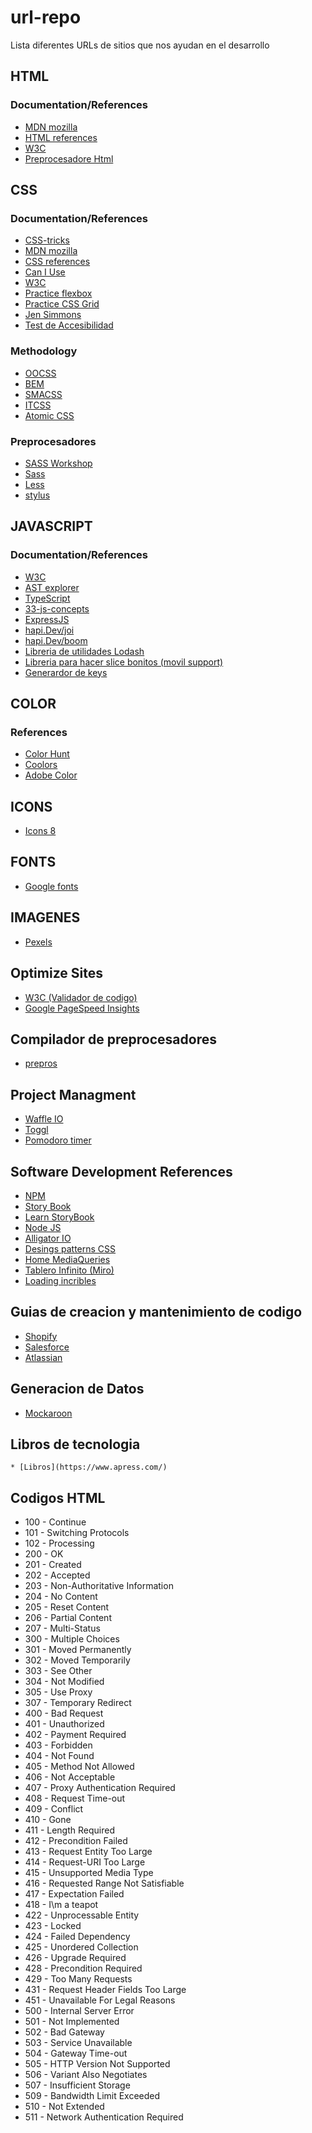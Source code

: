 # url-repo
Lista diferentes URLs de sitios que nos ayudan en el desarrollo

## HTML
  ### Documentation/References
  * [MDN mozilla](https://developer.mozilla.org/en-US/docs/Web/HTML)
  * [HTML references](https://htmlreference.io)
  * [W3C](https://www.w3schools.com/html/)
  * [Preprocesadore Html](https://pugjs.org/)

## CSS
  ### Documentation/References
  * [CSS-tricks](https://css-tricks.com/)
  * [MDN mozilla](https://developer.mozilla.org/en-US/docs/Web/CSS)
  * [CSS references](https://cssreference.io/)
  * [Can I Use](https://caniuse.com/)
  * [W3C](https://www.w3schools.com/css/)
  * [Practice flexbox](https://flexboxfroggy.com/)
  * [Practice CSS Grid](https://cssgridgarden.com/)
  * [Jen Simmons](https://labs.jensimmons.com)
  * [Test de Accesibilidad](https://www.ssa.gov/accessibility/andi/help/install.html)
  
  ### Methodology
  * [OOCSS](https://www.smashingmagazine.com/2011/12/an-introduction-to-object-oriented-css-oocss/)
  * [BEM](http://getbem.com/introduction/)
  * [SMACSS](http://smacss.com/)
  * [ITCSS](https://www.xfive.co/blog/itcss-scalable-maintainable-css-architecture/)
  * [Atomic CSS](https://acss.io/)
  
  ### Preprocesadores
  * [SASS Workshop](https://github.com/teffcode/sass-workshop)
  * [Sass](https://sass-lang.com/guide)
  * [Less](http://lesscss.org/)
  * [stylus](http://stylus-lang.com/)

## JAVASCRIPT
  ### Documentation/References
  * [W3C](https://www.w3schools.com/js/)
  * [AST explorer](https://astexplorer.net/)
  * [TypeScript](https://www.typescriptlang.org/)
  * [33-js-concepts](https://github.com/leonardomso/33-js-concepts)
  * [ExpressJS](https://expressjs.com)
  * [hapi.Dev/joi](https://github.com/hapijs/joi)
  * [hapi.Dev/boom](https://github.com/hapijs/boom)
  * [Libreria de utilidades Lodash](https://lodash.com/)
  * [Libreria para hacer slice bonitos (movil support)](https://swiperjs.com/get-started/)  
  * [Generardor de keys](https://keygen.io/)
  
## COLOR
  ### References
  * [Color Hunt](https://colorhunt.co/)
  * [Coolors](https://coolors.co/)
  * [Adobe Color](https://color.adobe.com/)

## ICONS
  * [Icons 8](https://iconos8.es/)

## FONTS
  * [Google fonts](https://fonts.google.com/)

## IMAGENES
  * [Pexels](https://www.pexels.com)

## Optimize Sites 
  * [W3C (Validador de codigo)](http://validator.w3.org/)
  * [Google PageSpeed Insights](https://developers.google.com/speed/pagespeed/insights/)

## Compilador de preprocesadores
  * [prepros](https://prepros.io/)

## Project Managment
  * [Waffle IO](http://waffle.io)
  * [Toggl](https://toggl.com/)
  * [Pomodoro timer](https://tomato-timer.com/)
 
## Software Development References
  * [NPM](https://www.npmjs.com)
  * [Story Book](https://storybook.js.org/)
  * [Learn StoryBook](https://www.learnstorybook.com/) 
  * [Node JS](https://nodejs.org)
  * [Alligator IO](https://alligator.io)
  * [Desings patterns CSS](https://every-layout.dev)
  * [Home MediaQueries](https://mediaqueri.es/)
  * [Tablero Infinito (Miro)](https://miro.com)
  * [Loading incribles](https://loading.io/)

## Guias de creacion y mantenimiento de codigo
  * [Shopify](https://polaris.shopify.com/)
  * [Salesforce](https://lightningdesignsystem.com/)
  * [Atlassian](https://atlassian.design/)

## Generacion de Datos
  * [Mockaroon](https://mockaroo.com/)

## Libros de tecnologia
    * [Libros](https://www.apress.com/)
    
## Codigos HTML
  * 100 - Continue
  * 101 - Switching Protocols
  * 102 - Processing
  * 200 - OK
  * 201 - Created
  * 202 - Accepted
  * 203 - Non-Authoritative Information
  * 204 - No Content
  * 205 - Reset Content
  * 206 - Partial Content
  * 207 - Multi-Status
  * 300 - Multiple Choices
  * 301 - Moved Permanently
  * 302 - Moved Temporarily
  * 303 - See Other
  * 304 - Not Modified
  * 305 - Use Proxy
  * 307 - Temporary Redirect
  * 400 - Bad Request
  * 401 - Unauthorized
  * 402 - Payment Required
  * 403 - Forbidden
  * 404 - Not Found
  * 405 - Method Not Allowed
  * 406 - Not Acceptable
  * 407 - Proxy Authentication Required
  * 408 - Request Time-out
  * 409 - Conflict
  * 410 - Gone
  * 411 - Length Required
  * 412 - Precondition Failed
  * 413 - Request Entity Too Large
  * 414 - Request-URI Too Large
  * 415 - Unsupported Media Type
  * 416 - Requested Range Not Satisfiable
  * 417 - Expectation Failed
  * 418 - I\m a teapot
  * 422 - Unprocessable Entity
  * 423 - Locked
  * 424 - Failed Dependency
  * 425 - Unordered Collection
  * 426 - Upgrade Required
  * 428 - Precondition Required
  * 429 - Too Many Requests
  * 431 - Request Header Fields Too Large
  * 451 - Unavailable For Legal Reasons
  * 500 - Internal Server Error
  * 501 - Not Implemented
  * 502 - Bad Gateway
  * 503 - Service Unavailable
  * 504 - Gateway Time-out
  * 505 - HTTP Version Not Supported
  * 506 - Variant Also Negotiates
  * 507 - Insufficient Storage
  * 509 - Bandwidth Limit Exceeded
  * 510 - Not Extended
  * 511 - Network Authentication Required
    
  
  
    
